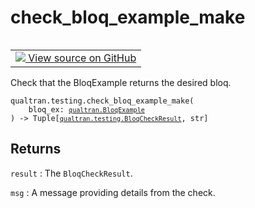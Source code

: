# check_bloq_example_make


<table class="tfo-notebook-buttons tfo-api nocontent" align="left">
<td>
  <a target="_blank" href="https://github.com/quantumlib/Qualtran/blob/main/qualtran/testing.py#L376-L390">
    <img src="https://www.tensorflow.org/images/GitHub-Mark-32px.png" />
    View source on GitHub
  </a>
</td>
</table>



Check that the BloqExample returns the desired bloq.


<pre class="devsite-click-to-copy prettyprint lang-py tfo-signature-link">
<code>qualtran.testing.check_bloq_example_make(
    bloq_ex: <a href="../../qualtran/BloqExample.html"><code>qualtran.BloqExample</code></a>
) -> Tuple[<a href="../../qualtran/testing/BloqCheckResult.html"><code>qualtran.testing.BloqCheckResult</code></a>, str]
</code></pre>



<!-- Placeholder for "Used in" -->


<h2 class="add-link">Returns</h2>

`result`<a id="result"></a>
: The `BloqCheckResult`.

`msg`<a id="msg"></a>
: A message providing details from the check.


